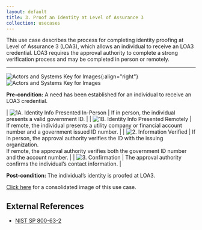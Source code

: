 ```yaml
---
layout: default
title: 3. Proof an Identity at Level of Assurance 3
collection: usecases
---
```


This use case describes the process for completing identity proofing at Level of Assurance 3 (LOA3), which allows an individual to receive an LOA3 credential. LOA3 requires the approval authority to complete a strong verification process and may be completed in person or remotely.

---

![Actors and Systems Key for Images]({{site.baseurl}}/img/usecases/ilabelproof.png){:align="right"}
![Actors and Systems Key for Images]({{site.baseurl}}/img/usecases/proofloa2key.png)

**Pre-condition:** A need has been established for an individual to receive an LOA3 credential.

| ![1A. Identity Info Presented In-Person]({{site.baseurl}}/img/usecases/proofloa21a.png)  | If in person, the individual presents a valid government ID.  |
| ![1B. Identity Info Presented Remotely]({{site.baseurl}}/img/usecases/proofloa21b.png)  | If remote, the individual presents a utility company or financial account number and a government issued ID number.  |
| ![2. Information Verified]({{site.baseurl}}/img/usecases/proofloa32.png)  | If in person, the approval authority verifies the ID with the issuing organization.<br/> If remote, the approval authority verifies both the government ID number and the account number.  |
| ![3. Confirmation]({{site.baseurl}}/img/usecases/proofloa23.png)  | The approval authority confirms the individual’s contact information.  |

**Post-condition:** The individual’s identity is proofed at LOA3.

[Click here]({{site.baseurl}}/img/ProofLOA3.png) for a consolidated image of this use case.

## External References
* <a href="http://nvlpubs.nist.gov/nistpubs/SpecialPublications/NIST.SP.800-63-2.pdf">NIST SP 800-63-2</a>
